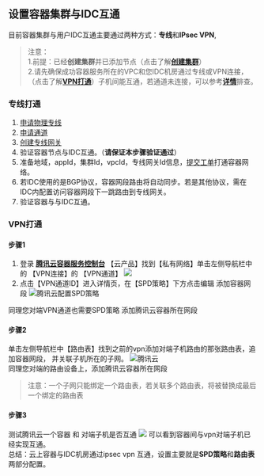 ## 设置容器集群与IDC互通
目前容器集群与用户IDC互通主要通过两种方式：**专线**和**IPsec VPN**,

> 注意：  
> 1.前提：已经**创建集群**并已添加节点（点击了解[**创建集群**](https://cloud.tencent.com/document/product/457/11741)）  
> 2.请先确保成功容器服务所在的VPC和您IDC机房通过专线或VPN连接，（点击了解[**VPN打通**]()）子机间能互通，若通道未连接，可以参考[**详情**](https://cloud.tencent.com/document/product/215/17010)排查。
> 
> 
### 专线打通

1. [申请物理专线](https://cloud.tencent.com/document/product/216/19244)
2. [申请通道](https://cloud.tencent.com/document/product/216/19250)
3. [创建专线网关](https://cloud.tencent.com/document/product/216/19256)
4. 验证容器节点与IDC互通。（**请保证本步骤验证通过**）
6. 准备地域，appId，集群Id，vpcId，专线网关Id信息，[提交工单](https://console.qcloud.com/workorder/category?level1_id=6&level2_id=350&source=0&data_title=%E5%AE%B9%E5%99%A8%E6%9C%8D%E5%8A%A1TKE&step=1)打通容器网络。
7. 若IDC使用的是BGP协议，容器网段路由将自动同步。若是其他协议，需在IDC内配置访问容器网段下一跳路由到专线网关。
8. 验证容器与与IDC互通。

### VPN打通
#### 步骤1
1. 登录 [**腾讯云容器服务控制台**](https://console.cloud.tencent.com/ccs) 【云产品】找到【私有网络】单击左侧导航栏中的 【VPN连接】的 【VPN通道】
![](https://main.qcloudimg.com/raw/ffaf709b5d36e54cd416a03c25ea203e.png)
2. 点击【VPN通道ID】进入详情页，在【SPD策略】下方点击编辑 添加容器网段 
![腾讯云配置SPD策略](https://main.qcloudimg.com/raw/07d18b2dd62d06025c0818537dae0e1a.png) 

同理您对端VPN通道也需要SPD策略 添加腾讯云容器所在网段

#### 步骤2
单击左侧导航栏中【路由表】找到之前的vpn添加对端子机路由的那张路由表，追加容器网段， 并关联子机所在的子网。
![腾讯云](https://main.qcloudimg.com/raw/fe58e868249a7730c1aa9913f49ee55f.png)  
同理您对端的路由设备上，添加腾讯云容器所在网段

> 注意：一个子网只能绑定一个路由表，若关联多个路由表，将被替换成最后一个绑定的路由表


#### 步骤3 
测试腾讯云一个容器 和 对端子机是否互通
![](https://main.qcloudimg.com/raw/118676ef1a435f250ad1a92f11f4cf96.png)
可以看到容器间与vpn对端子机已经实现互通。  
总结：云上容器与IDC机房通过ipsec vpn 互通，设置主要就是**SPD策略**和**路由表**两部分配置。
